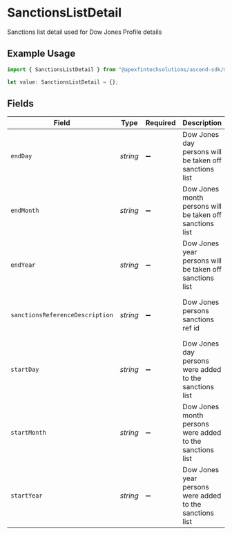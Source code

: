 # SanctionsListDetail

Sanctions list detail used for Dow Jones Profile details

## Example Usage

```typescript
import { SanctionsListDetail } from "@apexfintechsolutions/ascend-sdk/models/components";

let value: SanctionsListDetail = {};
```

## Fields

| Field                                                    | Type                                                     | Required                                                 | Description                                              | Example                                                  |
| -------------------------------------------------------- | -------------------------------------------------------- | -------------------------------------------------------- | -------------------------------------------------------- | -------------------------------------------------------- |
| `endDay`                                                 | *string*                                                 | :heavy_minus_sign:                                       | Dow Jones day persons will be taken off sanctions list   | 1                                                        |
| `endMonth`                                               | *string*                                                 | :heavy_minus_sign:                                       | Dow Jones month persons will be taken off sanctions list | June                                                     |
| `endYear`                                                | *string*                                                 | :heavy_minus_sign:                                       | Dow Jones year persons will be taken off sanctions list  | 2025                                                     |
| `sanctionsReferenceDescription`                          | *string*                                                 | :heavy_minus_sign:                                       | Dow Jones persons sanctions ref id                       | OFAC - Specially Designated National List                |
| `startDay`                                               | *string*                                                 | :heavy_minus_sign:                                       | Dow Jones day persons were added to the sanctions list   | 1                                                        |
| `startMonth`                                             | *string*                                                 | :heavy_minus_sign:                                       | Dow Jones month persons were added to the sanctions list | June                                                     |
| `startYear`                                              | *string*                                                 | :heavy_minus_sign:                                       | Dow Jones year persons were added to the sanctions list  | 2020                                                     |